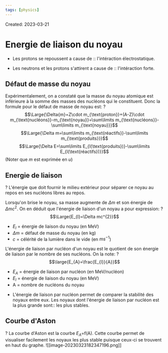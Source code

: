 ```yaml
---
tags: [physics] 
---
```

Created: 2023-03-21

# Energie de liaison du noyau

- Les protons se repoussent a cause de :: l'intéraction électrostatique.
<!--SR:!2023-04-03,10,250-->
- Les neutrons et les protons s'attirent a cause de :: l'intéraction forte.
<!--SR:!2023-04-02,9,250-->

## Défaut de masse du noyau
Expérimentalement, on a constaté que la masse du noyau atomique est inférieure à la somme des masses des nucléons qui le constituent. Donc la formule pour le défaut de masse de noyau est:
?
$$\Large{\Delta{m}=Z\cdot m_{\text{proton}}+(A-Z)\cdot m_{\text{nucléons}}-m_{\text{noyau}}=\sum\limits m_{\text{nucléons}}-\sum\limits m_{\text{noyau}}}$$
$$\Large{\Delta m=\sum\limits m_{\text{réactifs}}-\sum\limits m_{\text{produits}}}$$
$$\Large{\Delta E=\sum\limits E_{l(\text{produits})}-\sum\limits E_{l(\text{réactifs})}}$$
(Noter que $m$ est exprimée en $u$)
<!--SR:!2023-04-01,8,250-->

## Energie de liaison
?
L'énergie que doit fournir le milieu extérieur pour séparer ce noyau au repos en ses nucléons libres au repos.
<!--SR:!2023-04-02,9,250-->

Lorsqu'on brise le noyau, sa masse augmente de $\Delta m$ et son énergie de $\Delta mc^{2}$. On en déduit que l'énergie de liaison d'un noyau a pour expression:
?
$$\Large{E_{l}=\Delta mc^{2}}$$
- $E_{l}$ = énergie de liaison du noyau (en MeV)
- $\Delta m$ =  défaut de masse du noyau (en kg)
- $c$ = célérité de la lumière dans le vide (en $ms^{-1}$)
<!--SR:!2023-04-03,10,250-->

L'énergie de liaison par nucléon d'un noyau est le quotient de son énergie de liaison par le nombre de ses nucléons. On la note: 
?
$$\large{E_{A}=\frac{E_{l}}{A}}$$
- $E_{A}$ = énergie de liaison par nucléon (en MeV/nucléon)
- $E_{l}$ = énergie de liaison du noyau (en MeV)
- A = nombre de nucléons du noyau
<!--SR:!2023-04-03,10,250-->

- L'énergie de liaison par nucléon permet de comparer la stabilité des noyaux entre eux. Les noyaux dont l'énergie de liaison par nucléon est la plus grande sont:: les plus stables.
<!--SR:!2023-04-18,18,250-->

##  Courbe d'Aston
?
La courbe d'Aston est la courbe $E_{A}$=f(A). Cette courbe permet de visualiser facilement les noyaux les plus stable puisque ceux-ci se trouvent en haut du graphe.
![[image-20230323182347196.png]]
<!--SR:!2023-04-02,9,250-->



